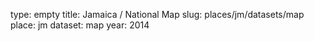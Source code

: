type: empty
title: Jamaica / National Map
slug: places/jm/datasets/map
place: jm
dataset: map
year: 2014
